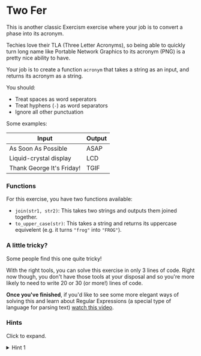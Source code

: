 # Two Fer

This is another classic Exercism exercise where your job is to convert a phase into its acronym.

Techies love their TLA (Three Letter Acronyms), so being able to quickly turn long name like Portable Network Graphics to its acronym (PNG) is a pretty nice ability to have.

Your job is to create a function `acronym` that takes a string as an input, and returns its acronym as a string.

You should:

- Treat spaces as word seperators
- Treat hyphens (`-`) as word separators
- Ignore all other punctuation

Some examples:

| Input                     | Output |
| ------------------------- | ------ |
| As Soon As Possible       | ASAP   |
| Liquid-crystal display    | LCD    |
| Thank George It's Friday! | TGIF   |

### Functions

For this exercise, you have two functions available:

- `join(str1, str2)`: This takes two strings and outputs them joined together.
- `to_upper_case(str)`: This takes a string and returns its uppercase equivelent (e.g. it turns `"frog"` into `"FROG"`).

### A little tricky?

Some people find this one quite tricky!

With the right tools, you can solve this exercise in only 3 lines of code. Right now though, you don't have those tools at your disposal and so you're more likely to need to write 20 or 30 (or more!) lines of code.

**Once you've finished**, if you'd like to see some more elegant ways of solving this and learn about Regular Expressions (a special type of language for parsing text) [watch this video](https://www.youtube.com/watch?v=ofzqp4MFHvM&ab_channel=Exercism).

### Hints

Click to expand.

<details>
<summary>Hint 1</summary>

`"a"` is not the same as `"A"`. You don't really care about whether a letter is lowercase or uppercase when working out what the acronym is, but you do need to consider case a lot during the exercise.

</details>
